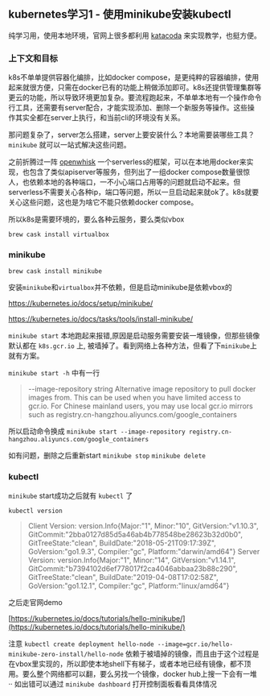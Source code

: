 ## kubernetes学习1 - 使用minikube安装kubectl

纯学习用，使用本地环境，官网上很多都利用 [katacoda](https://www.katacoda.com/) 来实现教学，也挺方便。

### 上下文和目标

k8s不单单提供容器化编排，比如docker compose，是更纯粹的容器编排，使用起来就很方便，只需在docker已有的功能上稍做添加即可。k8s还提供管理集群等更云的功能，所以导致环境更加复杂。要流程跑起来，不单单本地有一个操作命令行工具，还需要有server配合，才能实现添加、删除一个新服务等操作。这些操作其实全都在server上执行，和当前cli的环境没有关系。

那问题复杂了，server怎么搭建，server上要安装什么？本地需要装哪些工具？`minikube` 就可以一站式解决这些问题。

之前折腾过一阵 [openwhisk](https://openwhisk.apache.org/) 一个serverless的框架，可以在本地用docker来实现，也包含了类似apiserver等服务，但列出了一组docker compose数量很惊人，也依赖本地的各种端口，一不小心端口占用等的问题就启动不起来。但serverless不需要关心各种ip，端口等问题，所以一旦启动起来就ok了。k8s就要关心这些问题，这也是为啥它不能只依赖docker compose。

所以k8s是需要环境的，要么各种云服务，要么类似vbox 

`brew cask install virtualbox` 

### minikube

`brew cask install minikube`

安装`minikube`和`virtualbox`并不依赖，但是启动minikube是依赖vbox的

https://kubernetes.io/docs/setup/minikube/

https://kubernetes.io/docs/tasks/tools/install-minikube/

`minikube start` 本地跑起来报错,原因是启动服务需要安装一堆镜像，但那些镜像默认都在 `k8s.gcr.io` 上, 被墙掉了。看到网络上各种方法，但看了下`minikube`上就有方案。

`minikube start -h` 中有一行

> --image-repository string           Alternative image repository to pull docker images from. This can be used when you have limited access to gcr.io. For Chinese mainland users, you may use local gcr.io mirrors such as registry.cn-hangzhou.aliyuncs.com/google_containers

所以启动命令换成 `minikube start --image-repository registry.cn-hangzhou.aliyuncs.com/google_containers`

如有问题，删除之后重新start `minikube stop` `minikube delete`

### kubectl

`minikube` start成功之后就有 `kubectl` 了

`kubectl version`

> Client Version: version.Info{Major:"1", Minor:"10", GitVersion:"v1.10.3", GitCommit:"2bba0127d85d5a46ab4b778548be28623b32d0b0", GitTreeState:"clean", BuildDate:"2018-05-21T09:17:39Z", GoVersion:"go1.9.3", Compiler:"gc", Platform:"darwin/amd64"}
> Server Version: version.Info{Major:"1", Minor:"14", GitVersion:"v1.14.1", GitCommit:"b7394102d6ef778017f2ca4046abbaa23b88c290", GitTreeState:"clean", BuildDate:"2019-04-08T17:02:58Z", GoVersion:"go1.12.1", Compiler:"gc", Platform:"linux/amd64"}

之后走官网demo

[https://kubernetes.io/docs/tutorials/hello-minikube/](https://kubernetes.io/docs/tutorials/hello-minikube/)

注意 `kubectl create deployment hello-node --image=gcr.io/hello-minikube-zero-install/hello-node` 依赖于被墙掉的镜像，而且由于这个过程是在vbox里实现的，所以即使本地shell下有梯子，或者本地已经有镜像，都不顶用。要么整个网络都可以翻，要么另找一个镜像，docker hub上搜一下会有一堆
··
如出错可以通过 `minikube dashboard` 打开控制面板看看具体情况


